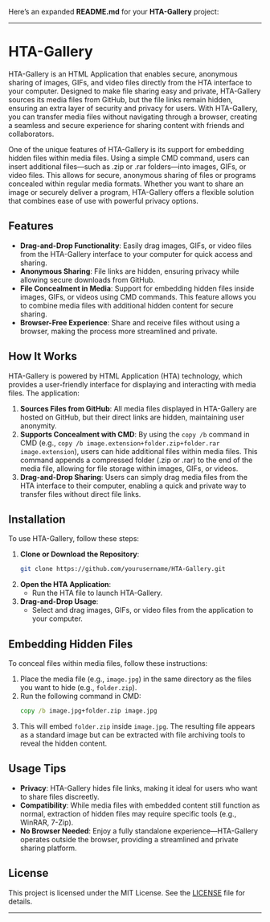 Here’s an expanded **README.md** for your **HTA-Gallery** project:

---

# HTA-Gallery

HTA-Gallery is an HTML Application that enables secure, anonymous sharing of images, GIFs, and video files directly from the HTA interface to your computer. Designed to make file sharing easy and private, HTA-Gallery sources its media files from GitHub, but the file links remain hidden, ensuring an extra layer of security and privacy for users. With HTA-Gallery, you can transfer media files without navigating through a browser, creating a seamless and secure experience for sharing content with friends and collaborators.

One of the unique features of HTA-Gallery is its support for embedding hidden files within media files. Using a simple CMD command, users can insert additional files—such as .zip or .rar folders—into images, GIFs, or video files. This allows for secure, anonymous sharing of files or programs concealed within regular media formats. Whether you want to share an image or securely deliver a program, HTA-Gallery offers a flexible solution that combines ease of use with powerful privacy options.

## Features

- **Drag-and-Drop Functionality**: Easily drag images, GIFs, or video files from the HTA-Gallery interface to your computer for quick access and sharing.
- **Anonymous Sharing**: File links are hidden, ensuring privacy while allowing secure downloads from GitHub.
- **File Concealment in Media**: Support for embedding hidden files inside images, GIFs, or videos using CMD commands. This feature allows you to combine media files with additional hidden content for secure sharing.
- **Browser-Free Experience**: Share and receive files without using a browser, making the process more streamlined and private.

## How It Works

HTA-Gallery is powered by HTML Application (HTA) technology, which provides a user-friendly interface for displaying and interacting with media files. The application:

1. **Sources Files from GitHub**: All media files displayed in HTA-Gallery are hosted on GitHub, but their direct links are hidden, maintaining user anonymity.
2. **Supports Concealment with CMD**: By using the `copy /b` command in CMD (e.g., `copy /b image.extension+folder.zip+folder.rar image.extension`), users can hide additional files within media files. This command appends a compressed folder (.zip or .rar) to the end of the media file, allowing for file storage within images, GIFs, or videos.
3. **Drag-and-Drop Sharing**: Users can simply drag media files from the HTA interface to their computer, enabling a quick and private way to transfer files without direct file links.

## Installation

To use HTA-Gallery, follow these steps:

1. **Clone or Download the Repository**:
   ```bash
   git clone https://github.com/yourusername/HTA-Gallery.git
   ```
2. **Open the HTA Application**:
   - Run the HTA file to launch HTA-Gallery.
3. **Drag-and-Drop Usage**:
   - Select and drag images, GIFs, or video files from the application to your computer.

## Embedding Hidden Files

To conceal files within media files, follow these instructions:

1. Place the media file (e.g., `image.jpg`) in the same directory as the files you want to hide (e.g., `folder.zip`).
2. Run the following command in CMD:
   ```cmd
   copy /b image.jpg+folder.zip image.jpg
   ```
3. This will embed `folder.zip` inside `image.jpg`. The resulting file appears as a standard image but can be extracted with file archiving tools to reveal the hidden content.

## Usage Tips

- **Privacy**: HTA-Gallery hides file links, making it ideal for users who want to share files discreetly.
- **Compatibility**: While media files with embedded content still function as normal, extraction of hidden files may require specific tools (e.g., WinRAR, 7-Zip).
- **No Browser Needed**: Enjoy a fully standalone experience—HTA-Gallery operates outside the browser, providing a streamlined and private sharing platform.

## License

This project is licensed under the MIT License. See the [LICENSE](LICENSE) file for details.

---
